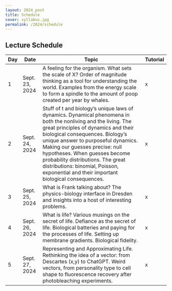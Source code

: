 ```yaml
---
layout: 2024_post
title: Schedule
cover: syllabus.jpg
permalink: /2024/schedule
---
```


## Lecture Schedule

| Day | Date | Topic | Tutorial |
| -- | -- | -- | -- |
| 1 | Sept. 23, 2024 | A feeling for the organism.  What sets the scale of X?  Order of magnitude thinking as a tool for understanding the world.  Examples from the energy scale to form a spindle to the amount of poop created per year by whales. | x |
| 2 | Sept. 24, 2024 | Stuff of t and biology’s unique laws of dynamics.  Dynamical phenomena in both the nonliving and the living.  The great principles of dynamics and their biological consequences.  Biology’s unique answer to purposeful dynamics. Making our guesses precise: null hypotheses.  When guesses become probability distributions.  The great distributions: binomial, Poisson, exponential and their important biological consequences. | x |
| 3 | Sept. 25, 2024 | What is Frank talking about? The physics-biology interface in Dresden and insights into a host of interesting problems. | x |
| 4 | Sept. 26, 2024 | What is life? Various musings on the secret of life. Defiance as the secret of life. Biological batteries and paying for the processes of life. Setting up membrane gradients. Biological fidelity. | x |
| 5 | Sept. 27, 2024 | Representing and Approximating Life. Rethinking the idea of a vector: from Descartes (x,y) to ChatGPT. Weird vectors, from personality type to cell shape to fluorescence recovery after photobleaching experiments. | x |